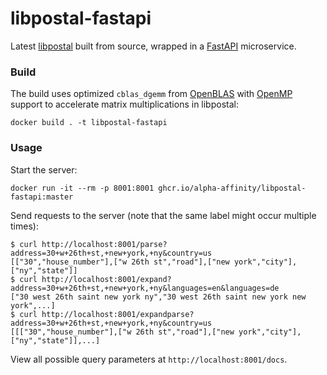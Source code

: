 # libpostal-fastapi

Latest [libpostal](https://github.com/openvenues/libpostal) built from source, wrapped in a [FastAPI](https://github.com/tiangolo/fastapi) microservice.

### Build

The build uses optimized `cblas_dgemm` from [OpenBLAS](https://www.openblas.net/) with [OpenMP](https://www.openmp.org/) support to accelerate matrix multiplications in libpostal:
```
docker build . -t libpostal-fastapi
```

### Usage

Start the server:
```
docker run -it --rm -p 8001:8001 ghcr.io/alpha-affinity/libpostal-fastapi:master
```

Send requests to the server (note that the same label might occur multiple times):
```console
$ curl http://localhost:8001/parse?address=30+w+26th+st,+new+york,+ny&country=us
[["30","house_number"],["w 26th st","road"],["new york","city"],["ny","state"]]
$ curl http://localhost:8001/expand?address=30+w+26th+st,+new+york,+ny&languages=en&languages=de
["30 west 26th saint new york ny","30 west 26th saint new york new york",...]
$ curl http://localhost:8001/expandparse?address=30+w+26th+st,+new+york,+ny&country=us
[[["30","house_number"],["w 26th st","road"],["new york","city"],["ny","state"]],...]
```

View all possible query parameters at `http://localhost:8001/docs`.

